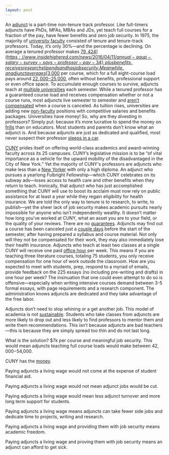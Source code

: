 ```yaml
---
layout: post
---
```

An [adjunct](http://cunyadjunctproject.org/files/2009/03/main-points-and-discussion-questions.pdf) is a part-time non-tenure track professor. Like full-timers adjuncts have PhDs, MFAs, MBAs and JDs, yet teach full courses for a fraction of the pay, have fewer benefits and zero job security. In 1975, the majority of [university faculty](https://www.aaup.org/sites/default/files/Faculty_Trends_0.pdf) consisted of tenure and tenure-track professors. Today, it’s only 30%—and the percentage is declining. On average a tenured professor makes [$79,424](https://www.insidehighered.com/news/2016/04/11/annual-aaup-salary-survey-says-professor-pay-34); plus benefits, receives research stipends and has job security. Meanwhile, an adjunct averages [$3,000](https://www.insidehighered.com/news/2014/02/05/college-work-forces-grew-not-fast-enrollment) per course, which for a full eight-course load pays around [$22,000-$25,000](https://www.npr.org/2013/09/22/224946206/adjunct-professor-dies-destitute-then-sparks-debate), often without benefits, professional support or even office space. To accumulate enough courses to survive, adjuncts teach at [multiple universities](https://www.insidehighered.com/advice/2015/05/11/essay-instructor-who-has-taught-adjunct-25-years) each semester. While a tenured professor has a guaranteed course load and receives compensation whether or not a course runs, most adjuncts live semester to semester and [aren’t compensated](http://www.academicworkforce.org/CAW_portrait_2012.pdf) when a course is canceled. As tuition rises, universities are adding new [non-faculty](https://www.air.org/sites/default/files/downloads/report/DeltaCostAIR-Labor-Expensive-Higher-Education-Staffing-Brief-Feb2014.pdf) positions with competitive salaries and benefits packages. Universities have money! So, why are they divesting in professors? Simply put: because it’s more lucrative to spend the money on [frills](https://www.theatlantic.com/business/archive/2015/09/higher-education-college-adjunct-professor-salary/404461/) than on educators. Most students and parents don’t know what an adjunct is. And because adjuncts are just as dedicated and qualified, most never suspect their professor [sleeps in a car](https://www.theatlantic.com/business/archive/2015/09/higher-education-college-adjunct-professor-salary/404461/). 

[CUNY](http://www2.cuny.edu/about/) prides itself on offering world-class academics and award-winning faculty across its 25 campuses. 
CUNY’s legislative mission is to be “of vital importance as a vehicle for the upward mobility of the disadvantaged in the City of New York.” Yet the majority of CUNY's professors are adjuncts who make less than a [New Yorker](http://cunyadjunctproject.org/files/2009/10/equityweek.pdf) with only a high diploma. An adjunct who pursues a yearlong Fulbright Fellowship—which CUNY celebrates on its subway ads—loses access to health care and other benefits when they return to teach. Ironically, that adjunct who has just accomplished something that CUNY will use to boost its acclaim must now rely on public assistance for at least a year while they regain eligibility for health insurance. We are told the only way to tenure is to research, to write, to publish—yet the sheer lack of job security makes academic pursuits nearly impossible for anyone who isn’t independently wealthy. It doesn’t matter how long you’ve worked at CUNY, what an asset you are to your field, or the quality of your reviews. There are no [guarantees](http://cunyadjunctproject.org/files/2009/10/equityweek.pdf). Adjuncts may find out a course has been canceled just a [couple days](http://psc-cuny.org/adjuncts-stories-job-insecurity) before the start of the semester, after having prepared a syllabus and course material. Not only will they not be compensated for their work, they may also immediately lose their health insurance. Adjuncts who teach at least two classes at a single CUNY will receive one paid [office hour](http://cunyadjunctproject.org/teaching-resources/#anchors1) per week. This means if you are teaching three literature courses, totaling 75 students, you only receive compensation for one hour of work outside the classroom. How are you expected to meet with students, prep, respond to a myriad of emails, provide feedback on the 225 essays (no including pre-writing and drafts) in one hour per week? The insinuation that one could even attempt to do so is offensive—especially when writing intensive courses demand between 3-5 formal essays, with page requirements and a research component. The administration knows adjuncts are dedicated and they take advantage of the free labor. 

Adjuncts don’t need to stop whining or a get another job. This model of academia is not [sustainable](https://www.forbes.com/sites/noodleeducation/2015/05/28/more-than-half-of-college-faculty-are-adjuncts-should-you-care/#5aef34061600). Students who take classes from adjuncts are more likely to drop out and less likely to find professors to mentor them and write them recommendations. This isn’t because adjuncts are bad teachers—this is because they are simply spread too thin and do not last long. 

What is the solution? $7k per course and meaningful job security. This would mean adjuncts teaching full course loads would make between $42,000-$54,000.

CUNY has the [money](https://www.nytimes.com/2017/02/21/nyregion/city-college-of-new-york-president-investigation.html?_r=0). 

Paying adjuncts a living wage would not come at the expense of student financial aid.

Paying adjuncts a living wage would not mean adjunct jobs would be cut.

Paying adjuncts a living wage would mean less adjunct turnover and more long term support for students.

Paying adjuncts a living wage means adjuncts can take fewer side jobs and dedicate time to projects, writing and research.

Paying adjuncts a living wage and providing them with job security means academic freedom. 

Paying adjuncts a living wage and proving them with job security means an adjunct can afford to get sick.

